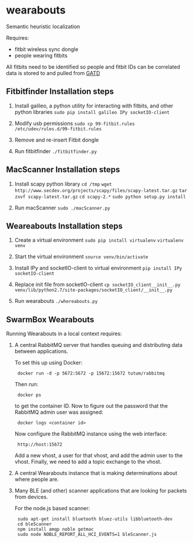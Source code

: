 wearabouts
===========

Semantic heuristic localization

Requires:
 * fitbit wireless sync dongle
 * people wearing fitbits

All fitbits need to be identified so people and fitbit IDs can be correlated
data is stored to and pulled from [GATD](https://github.com/lab11/gatd)


## Fitbitfinder Installation steps
1. Install galileo, a python utility for interacting with fitbits, and other python libraries
    `sudo pip install galileo IPy socketIO-client`

2. Modify usb permissions
    `sudo cp 99-fitbit.rules /etc/udev/rules.d/99-fitbit.rules`

3. Remove and re-insert Fitbit dongle

4. Run fitbitfinder
    `./fitbitfinder.py`

## MacScanner Installation steps
1. Install scapy python library
    `cd /tmp`
    `wget http://www.secdev.org/projects/scapy/files/scapy-latest.tar.gz`
    `tar zxvf scapy-latest.tar.gz`
    `cd scapy-2.*`
    `sudo python setup.py install`

2. Run macScanner
    `sudo ./macScanner.py`


## Weareabouts Installation steps
1. Create a virtual environment
    `sudo pip install virtualenv`
    `virtualenv venv`

2. Start the virtual environment
    `source venv/bin/activate`

3. Install IPy and socketIO-client to virtual environment
    `pip install IPy socketIO-client`

4. Replace init file from socketIO-client
    `cp socketIO_client__init__.py venv/lib/python2.7/site-packages/socketIO_client/__init__.py`

5. Run wearabouts
    `./whereabouts.py`



SwarmBox Wearabouts
-------------------

Running Wearabouts in a local context requires:

1. A central RabbitMQ server that handles queuing and distributing data
between applications.

    To set this up using Docker:

        docker run -d -p 5672:5672 -p 15672:15672 tutum/rabbitmq

    Then run:

        docker ps

    to get the container ID. Now to figure out the password that the RabbitMQ
    admin user was assigned:

        docker logs <container id>


    Now configure the RabbitMQ instance using the web interface:

        http://host:15672

    Add a new vhost, a user for that vhost, and add the admin user to the
    vhost. Finally, we need to add a topic exchange to the vhost.


2. A central Wearabouts instance that is making determinations about where
people are.

3. Many BLE (and other) scanner applications that are looking for packets
from devices.

    For the node.js based scanner:

        sudo apt-get install bluetooth bluez-utils libbluetooth-dev
        cd bleScanner
        npm install amqp noble getmac
        sudo node NOBLE_REPORT_ALL_HCI_EVENTS=1 bleScanner.js


